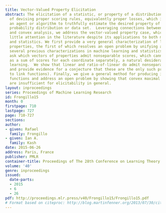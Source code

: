 ```yaml
---
title: Vector-Valued Property Elicitation
abstract: The elicitation of a statistic, or property of a distribution, is the task
  of devising proper scoring rules, equivalently proper losses, which incentivize
  an agent or algorithm to truthfully estimate the desired property of the underlying
  probability distribution or data set.  Leveraging connections between elicitation
  and convex analysis, we address the vector-valued property case, which has received
  little attention in the literature despite its applications to both machine learning
  and statistics. We first provide a very general characterization of linear and ratio-of-linear
  properties, the first of which resolves an open problem by unifying and strengthening
  several previous characterizations in machine learning and statistics.  We then
  ask which vectors of properties admit nonseparable scores, which cannot be expressed
  as a sum of scores for each coordinate separately, a natural desideratum for machine
  learning.  We show that linear and ratio-of-linear do admit nonseparable scores,
  and provide evidence for a conjecture that these are the only such properties (up
  to link functions). Finally, we give a general method for producing identification
  functions and address an open problem by showing that convex maximal level sets
  are insufficient for elicitability in general.
layout: inproceedings
series: Proceedings of Machine Learning Research
id: Frongillo15
month: 0
firstpage: 710
lastpage: 727
page: 710-727
sections: 
author:
- given: Rafael
  family: Frongillo
- given: Ian A.
  family: Kash
date: 2015-06-26
address: Paris, France
publisher: PMLR
container-title: Proceedings of The 28th Conference on Learning Theory
volume: '40'
genre: inproceedings
issued:
  date-parts:
  - 2015
  - 6
  - 26
pdf: http://proceedings.mlr.press/v40/Frongillo15/Frongillo15.pdf
# Format based on citeproc: http://blog.martinfenner.org/2013/07/30/citeproc-yaml-for-bibliographies/
---
```

